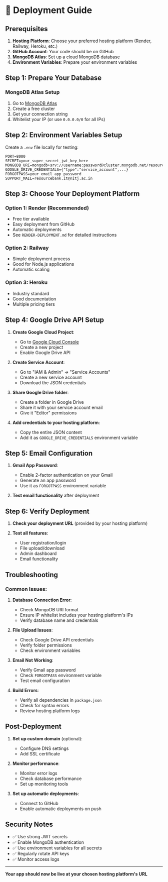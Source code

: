 # 🚀 Deployment Guide

## Prerequisites

1. **Hosting Platform**: Choose your preferred hosting platform (Render, Railway, Heroku, etc.)
2. **GitHub Account**: Your code should be on GitHub
3. **MongoDB Atlas**: Set up a cloud MongoDB database
4. **Environment Variables**: Prepare your environment variables

## Step 1: Prepare Your Database

### MongoDB Atlas Setup
1. Go to [MongoDB Atlas](https://www.mongodb.com/atlas)
2. Create a free cluster
3. Get your connection string
4. Whitelist your IP (or use `0.0.0.0/0` for all IPs)

## Step 2: Environment Variables Setup

Create a `.env` file locally for testing:

```env
PORT=8000
SECRET=your_super_secret_jwt_key_here
MONGODB_URI=mongodb+srv://username:password@cluster.mongodb.net/resourcebank
GOOGLE_DRIVE_CREDENTIALS={"type":"service_account",...}
FORGOTPASS=your_email_app_password
SUPPORT_MAIL=resourcebank.it@nitj.ac.in
```

## Step 3: Choose Your Deployment Platform

### Option 1: Render (Recommended)
- Free tier available
- Easy deployment from GitHub
- Automatic deployments
- See `RENDER-DEPLOYMENT.md` for detailed instructions

### Option 2: Railway
- Simple deployment process
- Good for Node.js applications
- Automatic scaling

### Option 3: Heroku
- Industry standard
- Good documentation
- Multiple pricing tiers

## Step 4: Google Drive API Setup

1. **Create Google Cloud Project**:
   - Go to [Google Cloud Console](https://console.cloud.google.com/)
   - Create a new project
   - Enable Google Drive API

2. **Create Service Account**:
   - Go to "IAM & Admin" → "Service Accounts"
   - Create a new service account
   - Download the JSON credentials

3. **Share Google Drive folder**:
   - Create a folder in Google Drive
   - Share it with your service account email
   - Give it "Editor" permissions

4. **Add credentials to your hosting platform**:
   - Copy the entire JSON content
   - Add it as `GOOGLE_DRIVE_CREDENTIALS` environment variable

## Step 5: Email Configuration

1. **Gmail App Password**:
   - Enable 2-factor authentication on your Gmail
   - Generate an app password
   - Use it as `FORGOTPASS` environment variable

2. **Test email functionality** after deployment

## Step 6: Verify Deployment

1. **Check your deployment URL** (provided by your hosting platform)

2. **Test all features**:
   - User registration/login
   - File upload/download
   - Admin dashboard
   - Email functionality

## Troubleshooting

### Common Issues:

1. **Database Connection Error**:
   - Check MongoDB URI format
   - Ensure IP whitelist includes your hosting platform's IPs
   - Verify database name and credentials

2. **File Upload Issues**:
   - Check Google Drive API credentials
   - Verify folder permissions
   - Check environment variables

3. **Email Not Working**:
   - Verify Gmail app password
   - Check `FORGOTPASS` environment variable
   - Test email configuration

4. **Build Errors**:
   - Verify all dependencies in `package.json`
   - Check for syntax errors
   - Review hosting platform logs

## Post-Deployment

1. **Set up custom domain** (optional):
   - Configure DNS settings
   - Add SSL certificate

2. **Monitor performance**:
   - Monitor error logs
   - Check database performance
   - Set up monitoring tools

3. **Set up automatic deployments**:
   - Connect to GitHub
   - Enable automatic deployments on push

## Security Notes

- ✅ Use strong JWT secrets
- ✅ Enable MongoDB authentication
- ✅ Use environment variables for all secrets
- ✅ Regularly rotate API keys
- ✅ Monitor access logs

---

**Your app should now be live at your chosen hosting platform's URL** 